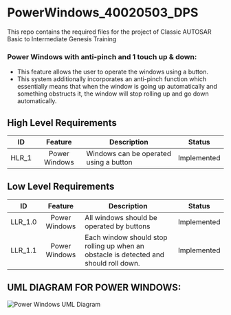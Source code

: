 # PowerWindows_40020503_DPS
This repo contains the required files for the project of Classic AUTOSAR Basic to Intermediate Genesis Training

### Power Windows with anti-pinch and 1 touch up & down:
	
 - This feature allows the user to operate the windows using a button. 
 - This system additionally incorporates an anti-pinch function which essentially means that when the window is going up automatically and something obstructs it, the window will stop rolling up and go down automatically. 


## High Level Requirements
| ID   | Feature |      Description     |  Status |
|----------|:-------------:|------|:------:|
| HLR_1 | Power Windows  | Windows can be operated using a button | Implemented  |


## Low Level Requirements
| ID   |   Feature         | Description     |  Status |
|----------|:-------------:|------|:------:|
| LLR_1.0 | Power Windows      |All windows should be operated by buttons                                                                               | Implemented  |
| LLR_1.1 |Power Windows       |Each window should stop rolling up when an obstacle is detected and should roll down.  | Implemented  |


## UML DIAGRAM FOR POWER WINDOWS:
![Power Windows UML Diagram](https://user-images.githubusercontent.com/81633037/150675368-7610cc67-8a6f-41ec-869f-b7d79ef6ff44.png)
